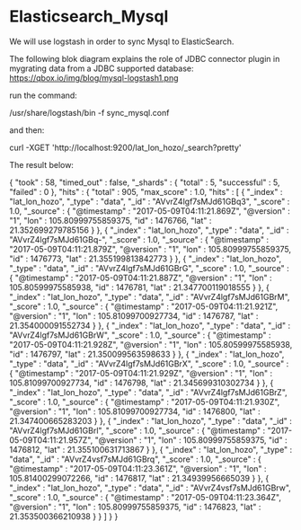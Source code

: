 # Elasticsearch_Mysql

We will use logstash in order to sync Mysql to ElasticSearch.

The following blok diagram explains the role of JDBC connector plugin in mygrating data from a JDBC supported database:
https://qbox.io/img/blog/mysql-logstash1.png


run the command: 

/usr/share/logstash/bin -f sync_mysql.conf

and then:

curl -XGET 'http://localhost:9200/lat_lon_hozo/_search?pretty'


The result below:



{
  "took" : 58,
  "timed_out" : false,
  "_shards" : {
    "total" : 5,
    "successful" : 5,
    "failed" : 0
  },
  "hits" : {
    "total" : 905,
    "max_score" : 1.0,
    "hits" : [
      {
        "_index" : "lat_lon_hozo",
        "_type" : "data",
        "_id" : "AVvrZ4lgf7sMJd61GBq3",
        "_score" : 1.0,
        "_source" : {
          "@timestamp" : "2017-05-09T04:11:21.869Z",
          "@version" : "1",
          "lon" : 105.80999755859375,
          "id" : 1476766,
          "lat" : 21.352699279785156
        }
      },
      {
        "_index" : "lat_lon_hozo",
        "_type" : "data",
        "_id" : "AVvrZ4lgf7sMJd61GBq-",
        "_score" : 1.0,
        "_source" : {
          "@timestamp" : "2017-05-09T04:11:21.879Z",
          "@version" : "1",
          "lon" : 105.80999755859375,
          "id" : 1476773,
          "lat" : 21.355199813842773
        }
      },
      {
        "_index" : "lat_lon_hozo",
        "_type" : "data",
        "_id" : "AVvrZ4lgf7sMJd61GBrG",
        "_score" : 1.0,
        "_source" : {
          "@timestamp" : "2017-05-09T04:11:21.887Z",
          "@version" : "1",
          "lon" : 105.80599975585938,
          "id" : 1476781,
          "lat" : 21.347700119018555
        }
      },
      {
        "_index" : "lat_lon_hozo",
        "_type" : "data",
        "_id" : "AVvrZ4lgf7sMJd61GBrM",
        "_score" : 1.0,
        "_source" : {
          "@timestamp" : "2017-05-09T04:11:21.921Z",
          "@version" : "1",
          "lon" : 105.81099700927734,
          "id" : 1476787,
          "lat" : 21.354000091552734
        }
      },
      {
        "_index" : "lat_lon_hozo",
        "_type" : "data",
        "_id" : "AVvrZ4lgf7sMJd61GBrW",
        "_score" : 1.0,
        "_source" : {
          "@timestamp" : "2017-05-09T04:11:21.928Z",
          "@version" : "1",
          "lon" : 105.80599975585938,
          "id" : 1476797,
          "lat" : 21.350099563598633
        }
      },
      {
        "_index" : "lat_lon_hozo",
        "_type" : "data",
        "_id" : "AVvrZ4lgf7sMJd61GBrX",
        "_score" : 1.0,
        "_source" : {
          "@timestamp" : "2017-05-09T04:11:21.929Z",
          "@version" : "1",
          "lon" : 105.81099700927734,
          "id" : 1476798,
          "lat" : 21.345699310302734
        }
      },
      {
        "_index" : "lat_lon_hozo",
        "_type" : "data",
        "_id" : "AVvrZ4lgf7sMJd61GBrZ",
        "_score" : 1.0,
        "_source" : {
          "@timestamp" : "2017-05-09T04:11:21.930Z",
          "@version" : "1",
          "lon" : 105.81099700927734,
          "id" : 1476800,
          "lat" : 21.347400665283203
        }
      },
      {
        "_index" : "lat_lon_hozo",
        "_type" : "data",
        "_id" : "AVvrZ4lgf7sMJd61GBrl",
        "_score" : 1.0,
        "_source" : {
          "@timestamp" : "2017-05-09T04:11:21.957Z",
          "@version" : "1",
          "lon" : 105.80999755859375,
          "id" : 1476812,
          "lat" : 21.355100631713867
        }
      },
      {
        "_index" : "lat_lon_hozo",
        "_type" : "data",
        "_id" : "AVvrZ4vsf7sMJd61GBrq",
        "_score" : 1.0,
        "_source" : {
          "@timestamp" : "2017-05-09T04:11:23.361Z",
          "@version" : "1",
          "lon" : 105.81400299072266,
          "id" : 1476817,
          "lat" : 21.34939956665039
        }
      },
      {
        "_index" : "lat_lon_hozo",
        "_type" : "data",
        "_id" : "AVvrZ4vsf7sMJd61GBrw",
        "_score" : 1.0,
        "_source" : {
          "@timestamp" : "2017-05-09T04:11:23.364Z",
          "@version" : "1",
          "lon" : 105.80999755859375,
          "id" : 1476823,
          "lat" : 21.353500366210938
        }
      }
    ]
  }
}


